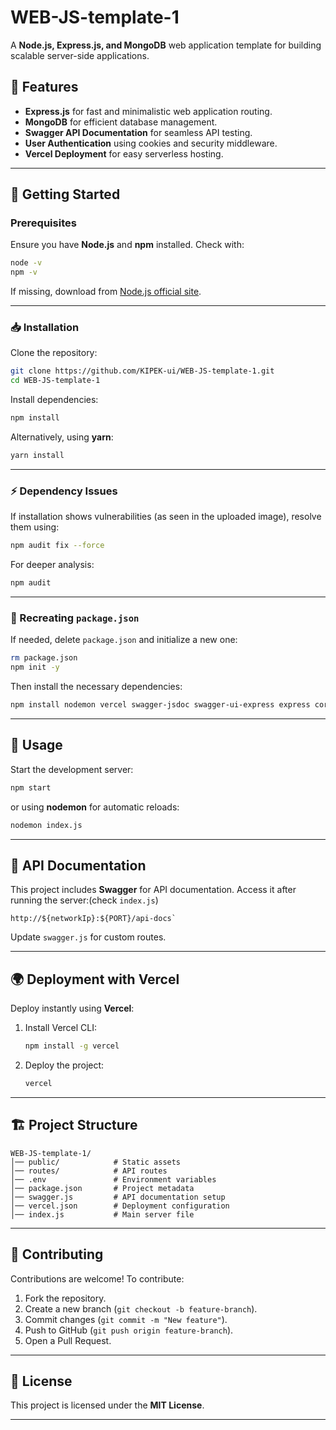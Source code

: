 
# WEB-JS-template-1

A **Node.js, Express.js, and MongoDB** web application template for building scalable server-side applications.

## 📌 Features

- **Express.js** for fast and minimalistic web application routing.
- **MongoDB** for efficient database management.
- **Swagger API Documentation** for seamless API testing.
- **User Authentication** using cookies and security middleware.
- **Vercel Deployment** for easy serverless hosting.

---

## 🚀 Getting Started

### Prerequisites

Ensure you have **Node.js** and **npm** installed. Check with:

```bash
node -v
npm -v
```

If missing, download from [Node.js official site](https://nodejs.org/).

---

### 📥 Installation

Clone the repository:

```bash
git clone https://github.com/KIPEK-ui/WEB-JS-template-1.git
cd WEB-JS-template-1
```

Install dependencies:

```bash
npm install
```

Alternatively, using **yarn**:

```bash
yarn install
```

---

### ⚡ Dependency Issues

If installation shows vulnerabilities (as seen in the uploaded image), resolve them using:

```bash
npm audit fix --force
```

For deeper analysis:

```bash
npm audit
```

---

### 🔄 Recreating `package.json`

If needed, delete `package.json` and initialize a new one:

```bash
rm package.json
npm init -y
```

Then install the necessary dependencies:

```bash
npm install nodemon vercel swagger-jsdoc swagger-ui-express express cors cookie-parser mongoose
```

---

## 🎯 Usage

Start the development server:

```bash
npm start
```

or using **nodemon** for automatic reloads:

```bash
nodemon index.js
```

---

## 📜 API Documentation

This project includes **Swagger** for API documentation. Access it after running the server:(check `index.js`)

```
http://${networkIp}:${PORT}/api-docs`
```

Update `swagger.js` for custom routes.

---

## 🌍 Deployment with Vercel

Deploy instantly using **Vercel**:

1. Install Vercel CLI:

   ```bash
   npm install -g vercel
   ```

2. Deploy the project:

   ```bash
   vercel
   ```

---

## 🏗 Project Structure

```
WEB-JS-template-1/
│── public/            # Static assets
│── routes/            # API routes
│── .env               # Environment variables
│── package.json       # Project metadata
│── swagger.js         # API documentation setup
│── vercel.json        # Deployment configuration
│── index.js           # Main server file
```

---

## 📌 Contributing

Contributions are welcome! To contribute:

1. Fork the repository.
2. Create a new branch (`git checkout -b feature-branch`).
3. Commit changes (`git commit -m "New feature"`).
4. Push to GitHub (`git push origin feature-branch`).
5. Open a Pull Request.

---

## 📝 License

This project is licensed under the **MIT License**.

---
